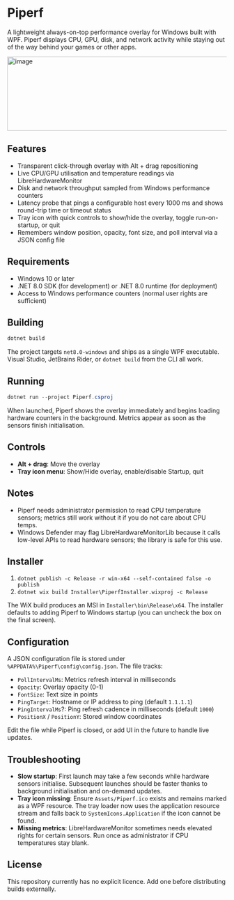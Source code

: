# Piperf

A lightweight always-on-top performance overlay for Windows built with WPF. Piperf displays CPU, GPU, disk, and network activity while staying out of the way behind your games or other apps.

<img width="700" height="170" alt="image" src="https://github.com/user-attachments/assets/7492d945-cdd4-481a-8f29-83d0b896ae3a" />


## Features

- Transparent click-through overlay with Alt + drag repositioning
- Live CPU/GPU utilisation and temperature readings via LibreHardwareMonitor
- Disk and network throughput sampled from Windows performance counters
- Latency probe that pings a configurable host every 1000 ms and shows round-trip time or timeout status
- Tray icon with quick controls to show/hide the overlay, toggle run-on-startup, or quit
- Remembers window position, opacity, font size, and poll interval via a JSON config file

## Requirements

- Windows 10 or later
- .NET 8.0 SDK (for development) or .NET 8.0 runtime (for deployment)
- Access to Windows performance counters (normal user rights are sufficient)

## Building

```powershell
dotnet build
```

The project targets `net8.0-windows` and ships as a single WPF executable. Visual Studio, JetBrains Rider, or `dotnet build` from the CLI all work.

## Running

```powershell
dotnet run --project Piperf.csproj
```

When launched, Piperf shows the overlay immediately and begins loading hardware counters in the background. Metrics appear as soon as the sensors finish initialisation.

## Controls

- **Alt + drag**: Move the overlay
- **Tray icon menu**: Show/Hide overlay, enable/disable Startup, quit

## Notes

- Piperf needs administrator permission to read CPU temperature sensors; metrics still work without it if you do not care about CPU temps.
- Windows Defender may flag LibreHardwareMonitorLib because it calls low-level APIs to read hardware sensors; the library is safe for this use.

## Installer

1. `dotnet publish -c Release -r win-x64 --self-contained false -o publish`
2. `dotnet wix build Installer\PiperfInstaller.wixproj -c Release`

The WiX build produces an MSI in `Installer\bin\Release\x64`. The installer defaults to adding Piperf to Windows startup (you can uncheck the box on the final screen).

## Configuration

A JSON configuration file is stored under `%APPDATA%\Piperf\config\config.json`. The file tracks:

- `PollIntervalMs`: Metrics refresh interval in milliseconds
- `Opacity`: Overlay opacity (0-1)
- `FontSize`: Text size in points
- `PingTarget`: Hostname or IP address to ping (default `1.1.1.1`)
- `PingIntervalMs`?: Ping refresh cadence in milliseconds (default `1000`)
- `PositionX` / `PositionY`: Stored window coordinates

Edit the file while Piperf is closed, or add UI in the future to handle live updates.

## Troubleshooting

- **Slow startup**: First launch may take a few seconds while hardware sensors initialise. Subsequent launches should be faster thanks to background initialisation and on-demand updates.
- **Tray icon missing**: Ensure `Assets/Piperf.ico` exists and remains marked as a WPF resource. The tray loader now uses the application resource stream and falls back to `SystemIcons.Application` if the icon cannot be found.
- **Missing metrics**: LibreHardwareMonitor sometimes needs elevated rights for certain sensors. Run once as administrator if CPU temperatures stay blank.

## License

This repository currently has no explicit licence. Add one before distributing builds externally.

